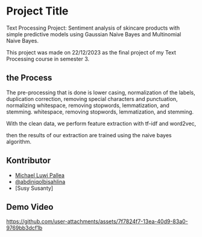 # Project Title

Text Processing Project: Sentiment analysis of skincare products with simple predictive models using Gaussian Naive Bayes and Multinomial Naive Bayes.

This project was made on 22/12/2023 as the final project of my Text Processing course in semester 3.

## the Process
The pre-processing that is done is lower casing, normalization of the 
labels, duplication correction, removing special characters and punctuation, normalizing whitespace, removing stopwords, lemmatization, and stemming. 
whitespace, removing stopwords, lemmatization, and stemming.

With the clean data, we perform feature extraction with tf-idf and word2vec,

then the results of our extraction are trained using the naive bayes algorithm.

## Kontributor

- [Michael Luwi Pallea](https://github.com/michaelluwi)
- [@abdiniqolbisahlina](https://github.com/abdiniqolbisahlina)
- [Susy Susanty]

## Demo Video
https://github.com/user-attachments/assets/7f7824f7-13ea-40d9-83a0-9769bb3dcf1b


